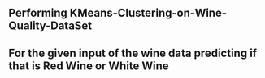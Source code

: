 ## Performing KMeans-Clustering-on-Wine-Quality-DataSet
## For the given input of the wine data predicting if that is Red Wine or White Wine

